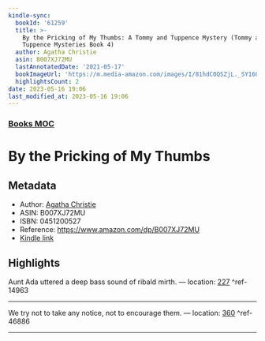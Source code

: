 ```yaml
---
kindle-sync:
  bookId: '61259'
  title: >-
    By the Pricking of My Thumbs: A Tommy and Tuppence Mystery (Tommy and
    Tuppence Mysteries Book 4)
  author: Agatha Christie
  asin: B007XJ72MU
  lastAnnotatedDate: '2021-05-17'
  bookImageUrl: 'https://m.media-amazon.com/images/I/81hdC0QSZjL._SY160.jpg'
  highlightsCount: 2
date: 2023-05-16 19:06
last_modified_at: 2023-05-16 19:06
---
```

### [Books MOC](Books%20MOC.md)
# By the Pricking of My Thumbs
## Metadata
* Author: [Agatha Christie](https://www.amazon.comundefined)
* ASIN: B007XJ72MU
* ISBN: 0451200527
* Reference: https://www.amazon.com/dp/B007XJ72MU
* [Kindle link](kindle://book?action=open&asin=B007XJ72MU)

## Highlights
Aunt Ada uttered a deep bass sound of ribald mirth. — location: [227](kindle://book?action=open&asin=B007XJ72MU&location=227) ^ref-14963

---
We try not to take any notice, not to encourage them. — location: [360](kindle://book?action=open&asin=B007XJ72MU&location=360) ^ref-46886

---

